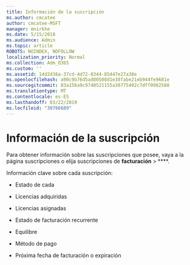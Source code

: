 ```yaml
---
title: Información de la suscripción
ms.author: cmcatee
author: cmcatee-MSFT
manager: mnirkhe
ms.date: 5/15/2018
ms.audience: Admin
ms.topic: article
ROBOTS: NOINDEX, NOFOLLOW
localization_priority: Normal
ms.collection: Adm_O365
ms.custom: ''
ms.assetid: 14d2d36a-37cd-4d72-8344-85447e27a38e
ms.openlocfilehash: a90c9b76d5ad80508d1e38fabe21eb944fe9681e
ms.sourcegitcommit: 03a156a9c9740521155a30775492c7dff0982588
ms.translationtype: MT
ms.contentlocale: es-ES
ms.lasthandoff: 03/22/2019
ms.locfileid: "30766689"
---
```

# <a name="subscription-information"></a>Información de la suscripción

Para obtener información sobre las suscripciones que posee, vaya a [](https://go.microsoft.com/fwlink/p/?linkid=842054) la página suscripciones o elija suscripciones de **facturación** \> ****.
  
Información clave sobre cada suscripción:
  
- Estado de cada
    
- Licencias adquiridas
    
- Licencias asignadas
    
- Estado de facturación recurrente
    
- Equilibre
    
- Método de pago
    
- Próxima fecha de facturación o expiración
    

